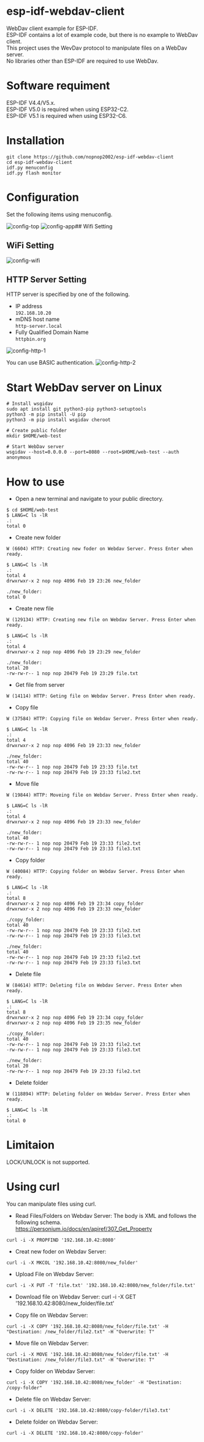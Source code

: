 # esp-idf-webdav-client
WebDav client example for ESP-IDF.   
ESP-IDF contains a lot of example code, but there is no example to WebDav client.   
This project uses the WevDav protocol to manipulate files on a WebDav server.   
No libraries other than ESP-IDF are required to use WebDav.   

# Software requiment
ESP-IDF V4.4/V5.x.   
ESP-IDF V5.0 is required when using ESP32-C2.   
ESP-IDF V5.1 is required when using ESP32-C6.   

# Installation
```
git clone https://github.com/nopnop2002/esp-idf-webdav-client
cd esp-idf-webdav-client
idf.py menuconfig
idf.py flash monitor
```


# Configuration
Set the following items using menuconfig.

![config-top](https://github.com/nopnop2002/esp-idf-webdav-client/assets/6020549/f94309ff-f0b7-4309-9d5a-4a8457ab89ea)
![config-app](https://github.com/nopnop2002/esp-idf-webdav-client/assets/6020549/7bc90b6c-ce59-4366-ae24-06d9129cfb6b)## Wifi Setting

## WiFi Setting
![config-wifi](https://github.com/nopnop2002/esp-idf-webdav-client/assets/6020549/6b682110-34d5-49b8-83e6-5fa03f89a505)

## HTTP Server Setting
HTTP server is specified by one of the following.
- IP address   
 ```192.168.10.20```   
- mDNS host name   
 ```http-server.local```   
- Fully Qualified Domain Name   
 ```httpbin.org```

![config-http-1](https://github.com/nopnop2002/esp-idf-webdav-client/assets/6020549/6144964d-f0da-496f-9287-abe79bab4f0c)

You can use BASIC authentication.
![config-http-2](https://github.com/nopnop2002/esp-idf-webdav-client/assets/6020549/72b8d4f8-f91b-49be-a634-4ca4009e0404)


# Start WebDav server on Linux   
```
# Install wsgidav
sudo apt install git python3-pip python3-setuptools
python3 -m pip install -U pip
python3 -m pip install wsgidav cheroot

# Create public folder
mkdir $HOME/web-test

# Start WebDav server
wsgidav --host=0.0.0.0 --port=8080 --root=$HOME/web-test --auth anonymous
```

# How to use
- Open a new terminal and navigate to your public directory.   
```
$ cd $HOME/web-test
$ LANG=C ls -lR
.:
total 0
```

- Create new folder
```
W (6604) HTTP: Creating new foder on Webdav Server. Press Enter when ready.   
```

```
$ LANG=C ls -lR
.:
total 4
drwxrwxr-x 2 nop nop 4096 Feb 19 23:26 new_folder

./new_folder:
total 0
```

- Create new file
```
W (129134) HTTP: Creating new file on Webdav Server. Press Enter when ready.
```

```
$ LANG=C ls -lR
.:
total 4
drwxrwxr-x 2 nop nop 4096 Feb 19 23:29 new_folder

./new_folder:
total 20
-rw-rw-r-- 1 nop nop 20479 Feb 19 23:29 file.txt
```

- Get file from server
```
W (14114) HTTP: Geting file on Webdav Server. Press Enter when ready.
```


- Copy file
```
W (37584) HTTP: Copying file on Webdav Server. Press Enter when ready.
```

```
$ LANG=C ls -lR
.:
total 4
drwxrwxr-x 2 nop nop 4096 Feb 19 23:33 new_folder

./new_folder:
total 40
-rw-rw-r-- 1 nop nop 20479 Feb 19 23:33 file.txt
-rw-rw-r-- 1 nop nop 20479 Feb 19 23:33 file2.txt
```

- Move file
```
W (19844) HTTP: Moveing file on Webdav Server. Press Enter when ready.
```

```
$ LANG=C ls -lR
.:
total 4
drwxrwxr-x 2 nop nop 4096 Feb 19 23:33 new_folder

./new_folder:
total 40
-rw-rw-r-- 1 nop nop 20479 Feb 19 23:33 file2.txt
-rw-rw-r-- 1 nop nop 20479 Feb 19 23:33 file3.txt
```

- Copy folder
```
W (40084) HTTP: Copying folder on Webdav Server. Press Enter when ready.
```

```
$ LANG=C ls -lR
.:
total 8
drwxrwxr-x 2 nop nop 4096 Feb 19 23:34 copy_folder
drwxrwxr-x 2 nop nop 4096 Feb 19 23:33 new_folder

./copy_folder:
total 40
-rw-rw-r-- 1 nop nop 20479 Feb 19 23:33 file2.txt
-rw-rw-r-- 1 nop nop 20479 Feb 19 23:33 file3.txt

./new_folder:
total 40
-rw-rw-r-- 1 nop nop 20479 Feb 19 23:33 file2.txt
-rw-rw-r-- 1 nop nop 20479 Feb 19 23:33 file3.txt
```

- Delete file
```
W (84614) HTTP: Deleting file on Webdav Server. Press Enter when ready.
```

```
$ LANG=C ls -lR
.:
total 8
drwxrwxr-x 2 nop nop 4096 Feb 19 23:34 copy_folder
drwxrwxr-x 2 nop nop 4096 Feb 19 23:35 new_folder

./copy_folder:
total 40
-rw-rw-r-- 1 nop nop 20479 Feb 19 23:33 file2.txt
-rw-rw-r-- 1 nop nop 20479 Feb 19 23:33 file3.txt

./new_folder:
total 20
-rw-rw-r-- 1 nop nop 20479 Feb 19 23:33 file2.txt
```

- Delete folder
```
W (118894) HTTP: Deleting folder on Webdav Server. Press Enter when ready.
```

```
$ LANG=C ls -lR
.:
total 0
```


# Limitaion
LOCK/UNLOCK is not supported.   

# Using curl   
You can manipulate files using curl.   

- Read Files/Folders on Webdav Server:
 The body is XML and follows the following schema.   
 https://personium.io/docs/en/apiref/307_Get_Property   
```
curl -i -X PROPFIND '192.168.10.42:8080'
```

- Creat new foder on Webdav Server:
```
curl -i -X MKCOL '192.168.10.42:8080/new_folder'
```

- Upload File on Webdav Server:
```
curl -i -X PUT -T 'file.txt' '192.168.10.42:8080/new_folder/file.txt'
```

- Download file on Webdav Server:
curl -i -X GET '192.168.10.42:8080/new_folder/file.txt'

- Copy file on Webdav Server:
```
curl -i -X COPY '192.168.10.42:8080/new_folder/file.txt' -H "Destination: /new_folder/file2.txt" -H "Overwrite: T"
```

- Move file on Webdav Server:
```
curl -i -X MOVE '192.168.10.42:8080/new_folder/file.txt' -H "Destination: /new_folder/file3.txt" -H "Overwrite: T"
```

- Copy folder on Webdav Server:
```
curl -i -X COPY '192.168.10.42:8080/new_folder' -H "Destination: /copy-folder"
```

- Delete file on Webdav Server:
```
curl -i -X DELETE '192.168.10.42:8080/copy-folder/file3.txt'
```

- Delete folder on Webdav Server:
```
curl -i -X DELETE '192.168.10.42:8080/copy-folder'
```

